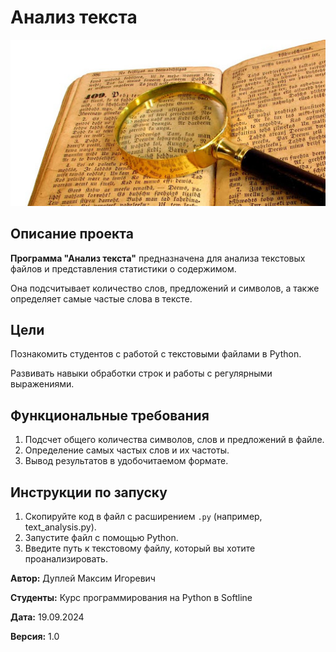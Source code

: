 # Анализ текста

![analyzer](img/word_analyzer.png)

## Описание проекта

**Программа "Анализ текста"** предназначена для анализа текстовых файлов и представления статистики о содержимом.

Она подсчитывает количество слов, предложений и символов, а также определяет самые частые слова в тексте.

## Цели

Познакомить студентов с работой с текстовыми файлами в Python.

Развивать навыки обработки строк и работы с регулярными выражениями.

## Функциональные требования

1. Подсчет общего количества символов, слов и предложений в файле.
2. Определение самых частых слов и их частоты.
3. Вывод результатов в удобочитаемом формате.

## Инструкции по запуску

1. Скопируйте код в файл с расширением `.py` (например, text_analysis.py).
2. Запустите файл с помощью Python.
3. Введите путь к текстовому файлу, который вы хотите проанализировать.



**Автор:** Дуплей Максим Игоревич

**Студенты:** Курс программирования на Python в Softline

**Дата:** 19.09.2024

**Версия:** 1.0